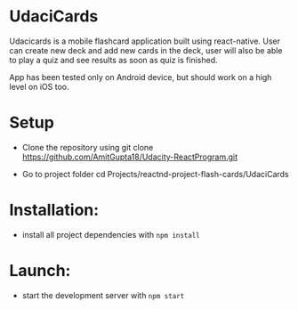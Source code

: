 # UdaciCards

Udacicards is a mobile flashcard application built using react-native.
User can create new deck and add new cards in the deck, user will also be able to play a quiz and see results as soon as quiz is finished.

App has been tested only on Android device, but should work on a high level on iOS too.

# Setup

- Clone the repository using
  git clone https://github.com/AmitGupta18/Udacity-ReactProgram.git

- Go to project folder
  cd Projects/reactnd-project-flash-cards/UdaciCards

# Installation:

- install all project dependencies with `npm install`

# Launch:

- start the development server with `npm start`
